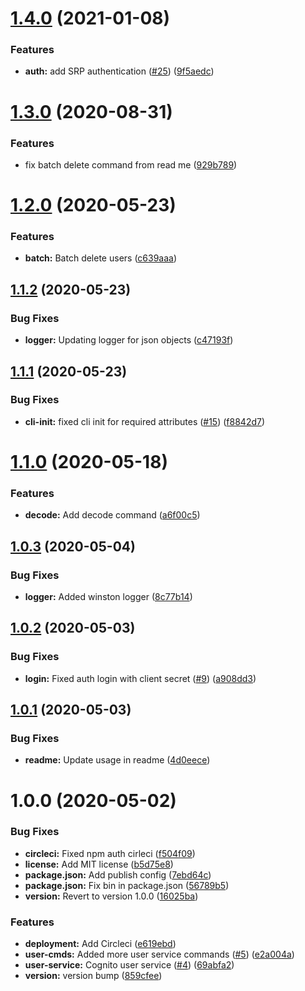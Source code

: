 # [1.4.0](https://github.com/sungly/cognito-cli/compare/v1.3.0...v1.4.0) (2021-01-08)


### Features

* **auth:** add SRP authentication ([#25](https://github.com/sungly/cognito-cli/issues/25)) ([9f5aedc](https://github.com/sungly/cognito-cli/commit/9f5aedcdd6d94a68a0bc9c5dfac31ada818bd51b))

# [1.3.0](https://github.com/sungly/cognito-cli/compare/v1.2.0...v1.3.0) (2020-08-31)


### Features

* fix batch delete command from read me ([929b789](https://github.com/sungly/cognito-cli/commit/929b7891a1558e33d5179670194f8c8d71dc996a))

# [1.2.0](https://github.com/sungly/cognito-cli/compare/v1.1.2...v1.2.0) (2020-05-23)


### Features

* **batch:** Batch delete users ([c639aaa](https://github.com/sungly/cognito-cli/commit/c639aaa1da86aad7f2f2ce20fe9e9e3a1b10eac1))

## [1.1.2](https://github.com/sungly/cognito-cli/compare/v1.1.1...v1.1.2) (2020-05-23)


### Bug Fixes

* **logger:** Updating logger for json objects ([c47193f](https://github.com/sungly/cognito-cli/commit/c47193f1c3da115264a7a31b01b0bb330e8d00a5))

## [1.1.1](https://github.com/sungly/cognito-cli/compare/v1.1.0...v1.1.1) (2020-05-23)


### Bug Fixes

* **cli-init:** fixed cli init for required attributes ([#15](https://github.com/sungly/cognito-cli/issues/15)) ([f8842d7](https://github.com/sungly/cognito-cli/commit/f8842d77890475a6ca24822f88f276afccf64b04))

# [1.1.0](https://github.com/sungly/cognito-cli/compare/v1.0.3...v1.1.0) (2020-05-18)


### Features

* **decode:** Add decode command ([a6f00c5](https://github.com/sungly/cognito-cli/commit/a6f00c59d7f4a8f149abfd9e179b6819465291e5))

## [1.0.3](https://github.com/sungly/cognito-cli/compare/v1.0.2...v1.0.3) (2020-05-04)


### Bug Fixes

* **logger:** Added winston logger ([8c77b14](https://github.com/sungly/cognito-cli/commit/8c77b14abfc7a8c095c54f39f3fd7f4f9516b526))

## [1.0.2](https://github.com/sungly/cognito-cli/compare/v1.0.1...v1.0.2) (2020-05-03)


### Bug Fixes

* **login:** Fixed auth login with client secret ([#9](https://github.com/sungly/cognito-cli/issues/9)) ([a908dd3](https://github.com/sungly/cognito-cli/commit/a908dd38ac52a58ce8c9faca2fb7b0eb73c8bda4))

## [1.0.1](https://github.com/sungly/cognito-cli/compare/v1.0.0...v1.0.1) (2020-05-03)


### Bug Fixes

* **readme:** Update usage in readme ([4d0eece](https://github.com/sungly/cognito-cli/commit/4d0eece05b2708cc9a1236c94b03cc4ef5dbfbcb))

# 1.0.0 (2020-05-02)


### Bug Fixes

* **circleci:** Fixed npm auth cirleci ([f504f09](https://github.com/sungly/cognito-cli/commit/f504f0912fcf9e08ad5eff3bdac94d3e088cd6c1))
* **license:** Add MIT license ([b5d75e8](https://github.com/sungly/cognito-cli/commit/b5d75e807449341d24b2f188798f03fc0656cd20))
* **package.json:** Add publish config ([7ebd64c](https://github.com/sungly/cognito-cli/commit/7ebd64c4020887a3b24c8c785b02ed1d6dc0c817))
* **package.json:** Fix bin in package.json ([56789b5](https://github.com/sungly/cognito-cli/commit/56789b5933d2e357b7f7758a22720a9b58c74f69))
* **version:** Revert to version 1.0.0 ([16025ba](https://github.com/sungly/cognito-cli/commit/16025ba420b3f326e4bdafb3fef458919c35c8f2))


### Features

* **deployment:** Add Circleci ([e619ebd](https://github.com/sungly/cognito-cli/commit/e619ebdcc508128808179aaf35b3a934a8eb8c3c))
* **user-cmds:** Added more user service commands ([#5](https://github.com/sungly/cognito-cli/issues/5)) ([e2a004a](https://github.com/sungly/cognito-cli/commit/e2a004a19fc748e7c84624bc62d4490f6dcc1f9e))
* **user-service:** Cognito user service ([#4](https://github.com/sungly/cognito-cli/issues/4)) ([69abfa2](https://github.com/sungly/cognito-cli/commit/69abfa2e51dbb59bae464aa1feb4c42869972071))
* **version:** version bump ([859cfee](https://github.com/sungly/cognito-cli/commit/859cfeefb1b225980130f1691d186b307e6ed762))
